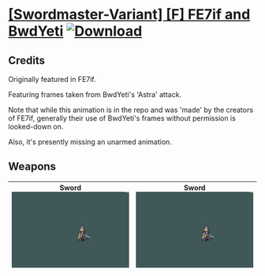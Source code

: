 # [\[Swordmaster-Variant\] \[F\] FE7if and BwdYeti](./) [![Download](https://img.shields.io/badge/Download-Click%20Here!-red)](https://minhaskamal.github.io/DownGit/#/home?url=https://github.com/Klokinator/FE-Repo/tree/main/Battle%20Animations%2FInfantry%20-%20(Swd)%20Myrms%20and%20Swordmasters%2F%5BSwordmaster-Variant%5D%20%5BF%5D%20FE7if%20and%20BwdYeti)
## Credits

Originally featured in FE7if.

Featuring frames taken from BwdYeti's 'Astra' attack.

Note that while this animation is in the repo and was 'made' by the creators of FE7if, generally their use of BwdYeti's frames without permission is looked-down on.

Also, it's presently missing an unarmed animation.

## Weapons

| <b>Sword</b><br/><img alt="Sword animation" src="./1.%20Sword%20(Astra%20Crit%201)/Sword.gif"/> | <b>Sword</b><br/><img alt="Sword animation" src="./1.%20Sword%20(Astra%20Crit%202)/Sword.gif"/> |
| :---: | :---: |

